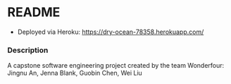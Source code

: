 # README
* Deployed via Heroku: https://dry-ocean-78358.herokuapp.com/


### Description

A capstone software engineering project created by the team Wonderfour: Jingnu An, Jenna Blank, Guobin Chen, Wei Liu